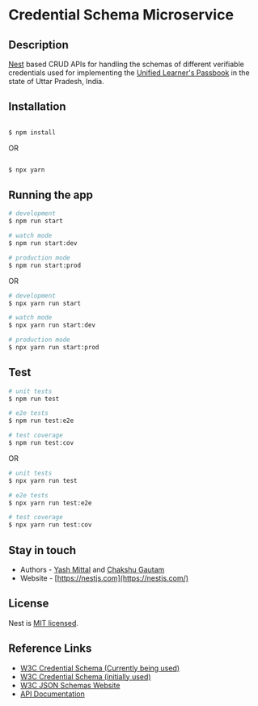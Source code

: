 # Credential Schema Microservice

## Description

[Nest](https://github.com/nestjs/nest) based CRUD APIs for handling the schemas of different verifiable credentials used for implementing the [Unified Learner's Passbook](https://github.com/Unified-Learners-Passbook) in the state of Uttar Pradesh, India.

## Installation

```bash

$ npm install

```
OR
```bash

$ npx yarn

```
## Running the app

```bash
# development
$ npm run start

# watch mode
$ npm run start:dev

# production mode
$ npm run start:prod
```

OR

```bash
# development
$ npx yarn run start

# watch mode
$ npx yarn run start:dev

# production mode
$ npx yarn run start:prod
```

## Test

```bash
# unit tests
$ npm run test

# e2e tests
$ npm run test:e2e

# test coverage
$ npm run test:cov
```

OR

```bash
# unit tests
$ npx yarn run test

# e2e tests
$ npx yarn run test:e2e

# test coverage
$ npx yarn run test:cov
```

## Stay in touch

- Authors - [Yash Mittal](https://github.com/techsavvyash) and [Chakshu Gautam](https://github.com/ChakshuGautam)
- Website - [https://nestjs.com](https://nestjs.com/)

## License

Nest is [MIT licensed](LICENSE).

## Reference Links

- [W3C Credential Schema (Currently being used)](https://w3c-ccg.github.io/vc-json-schemas/schema/2.0/schema.json)
- [W3C Credential Schema (initially used)](https://w3c-ccg.github.io/vc-json-schemas/schema/1.0/schema.json)
- [W3C JSON Schemas Website](https://w3c-ccg.github.io/vc-json-schemas/)
- [API Documentation](https://github.com/Sunbird-RC/sunbird-rc-core/tree/main/api-documentation)
